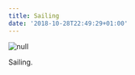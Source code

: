 ```yaml
---
title: Sailing
date: '2018-10-28T22:49:29+01:00'
---
```

![null](/img/blog/f2af955e-8992-4b0c-a2c4-1dee7b61c626.jpeg)

Sailing.
